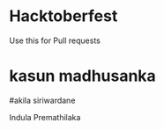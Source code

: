 # Hacktoberfest
Use this for Pull requests

# kasun madhusanka
#akila siriwardane




Indula Premathilaka
